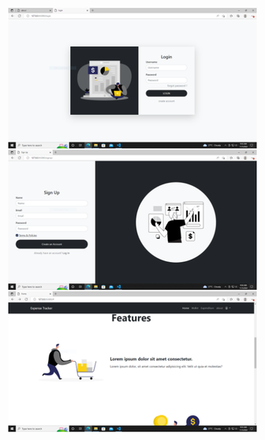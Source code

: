 ![](https://github.com/IBM-EPBL/IBM-Project-25441-1659963561/blob/main/Personal%20Expense%20Tracker/Assessments/Team%20Lead%20(NITHINTON)/Assignment%202/Expense%20Tracker/Output%20Screenshot/1.PNG)
![](https://github.com/IBM-EPBL/IBM-Project-25441-1659963561/blob/main/Personal%20Expense%20Tracker/Assessments/Team%20Lead%20(NITHINTON)/Assignment%202/Expense%20Tracker/Output%20Screenshot/2.PNG)
![](https://github.com/IBM-EPBL/IBM-Project-25441-1659963561/blob/main/Personal%20Expense%20Tracker/Assessments/Team%20Lead%20(NITHINTON)/Assignment%202/Expense%20Tracker/Output%20Screenshot/3.PNG)
